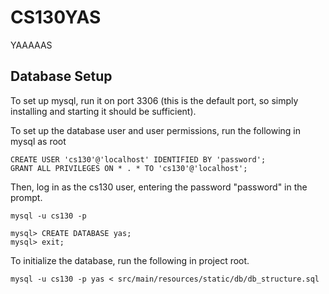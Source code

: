 # CS130YAS
YAAAAAS

## Database Setup
To set up mysql, run it on port 3306 (this is the default port, so simply installing and starting it should be sufficient).


To set up the database user and user permissions, run the following in mysql as root
``` 
CREATE USER 'cs130'@'localhost' IDENTIFIED BY 'password';
GRANT ALL PRIVILEGES ON * . * TO 'cs130'@'localhost';
```

Then, log in as the cs130 user, entering the password "password" in the prompt.
```
mysql -u cs130 -p

mysql> CREATE DATABASE yas;
mysql> exit;
```

To initialize the database, run the following in project root.
```
mysql -u cs130 -p yas < src/main/resources/static/db/db_structure.sql
```
